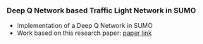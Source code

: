 ### Deep Q Network based Traffic Light Network in SUMO


- Implementation of a Deep Q Network in SUMO 
- Work based on this research paper: [paper link](https://web.stanford.edu/class/psych209/Readings/MnihEtAlHassibis15NatureControlDeepRL.pdf)